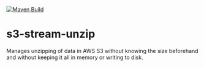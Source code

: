 [![Maven Build](https://github.com/nejckorasa/s3-stream-unzip/actions/workflows/maven.yml/badge.svg)](https://github.com/riZZZhik/belinsky/actions/workflows/tests.yaml)


# s3-stream-unzip

Manages unzipping of data in AWS S3 without knowing the size beforehand and without keeping it all in memory or writing to disk. 

